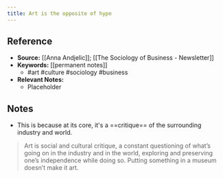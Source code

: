```yaml
---
title: Art is the opposite of hype
---
```

## Reference
- **Source:** [[Anna Andjelic]]; [[The Sociology of Business - Newsletter]]
- **Keywords:** [[permanent notes]]
	- #art #culture #sociology #business
- **Relevant Notes:**
	- Placeholder
## Notes
- This is because at its core, it's a ==critique== of the surrounding industry and world.

> Art is social and cultural critique, a constant questioning of what’s going on in the industry and in the world, exploring and preserving one’s independence while doing so. Putting something in a museum doesn’t make it art.